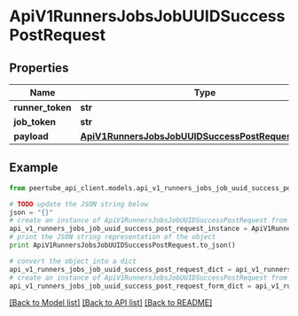 # ApiV1RunnersJobsJobUUIDSuccessPostRequest


## Properties
Name | Type | Description | Notes
------------ | ------------- | ------------- | -------------
**runner_token** | **str** |  | 
**job_token** | **str** |  | 
**payload** | [**ApiV1RunnersJobsJobUUIDSuccessPostRequestPayload**](ApiV1RunnersJobsJobUUIDSuccessPostRequestPayload.md) |  | 

## Example

```python
from peertube_api_client.models.api_v1_runners_jobs_job_uuid_success_post_request import ApiV1RunnersJobsJobUUIDSuccessPostRequest

# TODO update the JSON string below
json = "{}"
# create an instance of ApiV1RunnersJobsJobUUIDSuccessPostRequest from a JSON string
api_v1_runners_jobs_job_uuid_success_post_request_instance = ApiV1RunnersJobsJobUUIDSuccessPostRequest.from_json(json)
# print the JSON string representation of the object
print ApiV1RunnersJobsJobUUIDSuccessPostRequest.to_json()

# convert the object into a dict
api_v1_runners_jobs_job_uuid_success_post_request_dict = api_v1_runners_jobs_job_uuid_success_post_request_instance.to_dict()
# create an instance of ApiV1RunnersJobsJobUUIDSuccessPostRequest from a dict
api_v1_runners_jobs_job_uuid_success_post_request_form_dict = api_v1_runners_jobs_job_uuid_success_post_request.from_dict(api_v1_runners_jobs_job_uuid_success_post_request_dict)
```
[[Back to Model list]](../README.md#documentation-for-models) [[Back to API list]](../README.md#documentation-for-api-endpoints) [[Back to README]](../README.md)


